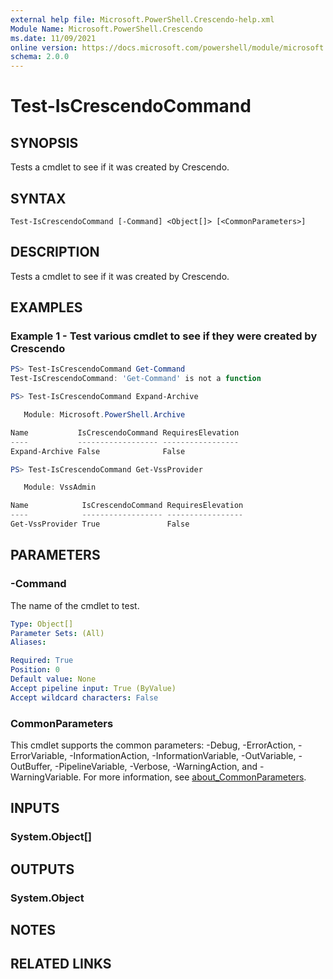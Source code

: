 ```yaml
---
external help file: Microsoft.PowerShell.Crescendo-help.xml
Module Name: Microsoft.PowerShell.Crescendo
ms.date: 11/09/2021
online version: https://docs.microsoft.com/powershell/module/microsoft.powershell.crescendo/test-iscrescendocommand?view=ps-modules&wt.mc_id=ps-gethelp
schema: 2.0.0
---
```


# Test-IsCrescendoCommand

## SYNOPSIS
Tests a cmdlet to see if it was created by Crescendo.

## SYNTAX

```
Test-IsCrescendoCommand [-Command] <Object[]> [<CommonParameters>]
```

## DESCRIPTION
Tests a cmdlet to see if it was created by Crescendo.

## EXAMPLES

### Example 1 - Test various cmdlet to see if they were created by Crescendo

```powershell
PS> Test-IsCrescendoCommand Get-Command
Test-IsCrescendoCommand: 'Get-Command' is not a function

PS> Test-IsCrescendoCommand Expand-Archive

   Module: Microsoft.PowerShell.Archive

Name           IsCrescendoCommand RequiresElevation
----           ------------------ -----------------
Expand-Archive False              False

PS> Test-IsCrescendoCommand Get-VssProvider

   Module: VssAdmin

Name            IsCrescendoCommand RequiresElevation
----            ------------------ -----------------
Get-VssProvider True               False
```

## PARAMETERS

### -Command

The name of the cmdlet to test.

```yaml
Type: Object[]
Parameter Sets: (All)
Aliases:

Required: True
Position: 0
Default value: None
Accept pipeline input: True (ByValue)
Accept wildcard characters: False
```

### CommonParameters

This cmdlet supports the common parameters: -Debug, -ErrorAction, -ErrorVariable,
-InformationAction, -InformationVariable, -OutVariable, -OutBuffer, -PipelineVariable, -Verbose,
-WarningAction, and -WarningVariable. For more information, see
[about_CommonParameters](http://go.microsoft.com/fwlink/?LinkID=113216).

## INPUTS

### System.Object[]

## OUTPUTS

### System.Object

## NOTES

## RELATED LINKS

